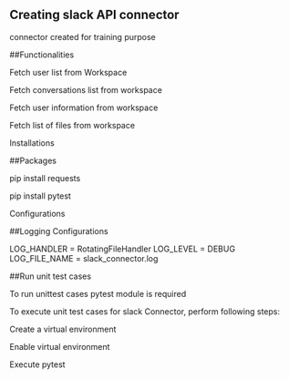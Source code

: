 ## Creating slack API connector

connector created for training purpose

##Functionalities

Fetch user list from Workspace

Fetch conversations list from workspace

Fetch user information from workspace

Fetch list of files from workspace

Installations

##Packages

pip install requests

pip install pytest

Configurations

##Logging Configurations

LOG_HANDLER = RotatingFileHandler LOG_LEVEL = DEBUG LOG_FILE_NAME = slack_connector.log

##Run unit test cases

To run unittest cases pytest module is required

To execute unit test cases for slack Connector, perform following steps:

Create a virtual environment

Enable virtual environment

Execute pytest
